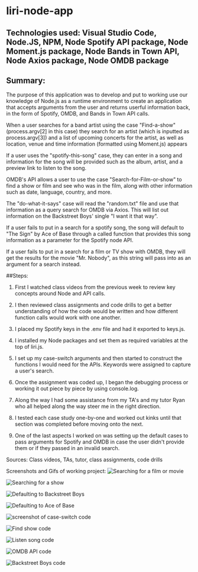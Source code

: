 # liri-node-app

## Technologies used: Visual Studio Code, Node.JS, NPM, Node Spotify API package, Node Moment.js package, Node Bands in Town API, Node Axios package, Node OMDB package

## Summary: 

The purpose of this application was to develop and put to working use our knowledge of Node.js as a runtime environment to create an application that accepts arguments from the user and returns userful information back, in the form of Spotify, OMDB, and Bands in Town API calls. 

When a user searches for a band artist using the case "Find-a-show" (process.argv[2] in this case) they search for an artist (which is inputted as process.argv[3]) and a list of upcoming concerts for the artist, as well as location, venue and time information (formatted using Moment.js) appears

If a user uses the "spotify-this-song" case, they can enter in a song and information for the song will be provided such as the album, artist, and a preview link to listen to the song.

OMDB's API allows a user to use the case "Search-for-Film-or-show" to find a show or film and see who was in the film, along with other information such as date, language, country, and more.

The "do-what-it-says" case will read the "random.txt" file and use that information as a query search for OMDB via Axios. This will list out information on the Backstreet Boys' single "I want it that way".

If a user fails to put in a search for a spotify song, the song will default to "The Sign" by Ace of Base through a called function that provides this song information as a parameter for the Spotify node API.

If a user fails to put in a search for a film or TV show with OMDB, they will get the results for the movie "Mr. Nobody", as this string will pass into as an argument for a search instead.
 

##Steps: 

1. First I watched class videos from the previous week to review key concepts around Node and API calls.

2. I then reviewed class assignments and code drills to get a better understanding of how the code would be written and how different function calls would work with one another.

3. I placed my Spotify keys in the .env file and had it exported to keys.js. 

4. I installed my Node packages and set them as required variables at the top of liri.js.

3. I set up my case-switch arguments and then started to construct the functions I would need for the APIs. Keywords were assigned to capture a user's search.

4. Once the assignment was coded up, I began the debugging process or working it out piece by piece by using console.log.

5. Along the way I had some assistance from my TA's and my tutor Ryan who all helped along the way steer me in the right direction.

6. I tested each case study one-by-one and worked out kinks until that section was completed before moving onto the next.

7. One of the last aspects I worked on was setting up the default cases to pass arguments for Spotify and OMDB in case the user didn't provide them or if they passed in an invalid search.

Sources: Class videos, TAs, tutor, class assignments, code drills

Screenshots and Gifs of working project:
![Searching for a film or movie](https://github.com/demonaco/liri-node-app/blob/master/assets/titanic.gif)

![Searching for a show](https://github.com/demonaco/liri-node-app/blob/master/assets/FindaShow.gif)

![Defaulting to Backstreet Boys ](https://github.com/demonaco/liri-node-app/blob/master/assets/backstreetboys.gif)

![Defaulting to Ace of Base](https://github.com/demonaco/liri-node-app/blob/master/assets/AceofBase.gif)


![screenshot of case-switch code](https://github.com/demonaco/liri-node-app/blob/master/assets/Screen%20Shot%202019-12-04%20at%2011.44.13%20PM.png)

![Find show code](https://github.com/demonaco/liri-node-app/blob/master/assets/Screen%20Shot%202019-12-04%20at%2011.44.25%20PM.png)

![Listen song code](https://github.com/demonaco/liri-node-app/blob/master/assets/Screen%20Shot%202019-12-04%20at%2011.44.36%20PM.png)

![OMDB API code](https://github.com/demonaco/liri-node-app/blob/master/assets/Screen%20Shot%202019-12-04%20at%2011.44.46%20PM.png)

![Backstreet Boys code](https://github.com/demonaco/liri-node-app/blob/master/assets/Screen%20Shot%202019-12-04%20at%2011.44.53%20PM.png)



